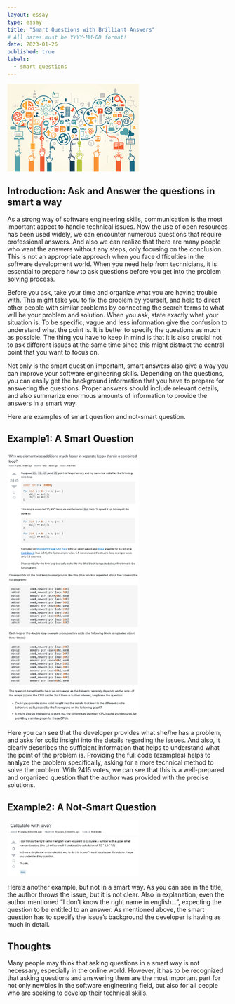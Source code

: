 ```yaml
---
layout: essay
type: essay
title: "Smart Questions with Brilliant Answers"
# All dates must be YYYY-MM-DD format!
date: 2023-01-26
published: true
labels:
  - smart questions
---
```


<img width="300px" class="rounded float-start pe-4" src="../img/smartquestions.jpeg">

## Introduction: Ask and Answer the questions in smart a way

As a strong way of software engineering skills, communication is the most important aspect to handle technical issues. Now the use of open resources has been used widely, we can encounter numerous questions that require professional answers. And also we can realize that there are many people who want the answers without any steps, only focusing on the conclusion. This is not an appropriate approach when you face difficulties in the software development world. When you need help from technicians, it is essential to prepare how to ask questions before you get into the problem solving process. 

Before you ask, take your time and organize what you are having trouble with. This might take you to fix the problem by yourself, and help to direct other people with similar problems by connecting the search terms to what will be your problem and solution. When you ask, state exactly what your situation is. To be specific, vague and less information give the confusion to understand what the point is. It is better to specify the questions as much as possible. The thing you have to keep in mind is that it is also crucial not to ask different issues at the same time since this might distract the central point that you want to focus on. 

Not only is the smart question important, smart answers also give a way you can improve your software engineering skills. Depending on the questions, you can easily get the background information that you have to prepare for answering the questions. Proper answers should include relevant details, and also summarize enormous amounts of information to provide the answers in a smart way. 

Here are examples of smart question and not-smart question.

## Example1: A Smart Question

<img width="300px" src="../img/smartquestion1.jpeg">
<img width="300px" src="../img/smartquestion2.jpeg">
<img width="300px" src="../img/smartquestion3.jpeg">

Here you can see that the developer provides what she/he has a problem, and asks for solid insight into the details regarding the issues. And also, it clearly describes the sufficient information that helps to understand what the point of the problem is. Providing the full code (examples) helps to analyze the problem specifically, asking for a more technical method to solve the problem. With 2415 votes, we can see that this is a well-prepared and organized question that the author was provided with the precise solutions.

## Example2: A Not-Smart Question

<img width="300px" src="../img/badquestion.jpeg">

Here’s another example, but not in a smart way. As you can see in the title, the author throws the issue, but it is not clear. Also in explanation, even the author mentioned “I don’t know the right name in english…”, expecting the question to be entitled to an answer. As mentioned above, the smart question has to specify the issue’s background the developer is having as much in detail. 

## Thoughts

Many people may think that asking questions in a smart way is not necessary, especially in the online world. However, it has to be recognized that asking questions and answering them are the most important part for not only newbies in the software engineering field, but also for all people who are seeking to develop their technical skills. 

